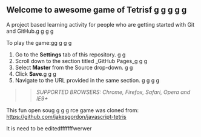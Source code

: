 ## Welcome to awesome game of Tetrisf g g g g g

A project based learning activity for people who are getting started with Git and GitHub.g g g g 

To play the game:gg g g g
1. Go to the **Settings** tab of this repository. g g 
1. Scroll down to the section titled _GitHub Pages_g g g
1. Select **Master** from the Source drop-down. g g 
1. Click **Save**.g g g
1. Navigate to the URL provided in the same section. g g g g 

>> _*SUPPORTED BROWSERS*: Chrome, Firefox, Safari, Opera and IE9+_

This fun open soug g g g rce game was cloned from: https://github.com/jakesgordon/javascript-tetris

It is need to be editedfffffffwerwer
